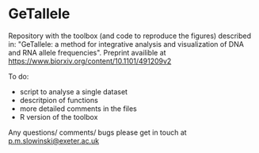 # GeTallele

Repository with the toolbox (and code to reproduce the figures) described in: "GeTallele: a method for integrative analysis and visualization of DNA and RNA allele frequencies". Preprint availible at https://www.biorxiv.org/content/10.1101/491209v2

To do:
- script to analyse a single dataset
- descritpion of functions
- more detailed comments in the files
- R version of the toolbox

Any questions/ comments/ bugs please get in touch at p.m.slowinski@exeter.ac.uk

